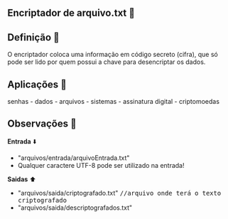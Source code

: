 ## Encriptador de arquivo.txt 📜

<h2>Definição 🗿</h2>
O encriptador coloca uma informação em código secreto (cifra), que só pode ser lido por quem possui a chave para desencriptar os dados.

<h2>Aplicações 📎</h2>
senhas - dados - arquivos - sistemas - assinatura digital - criptomoedas

<h2>Observações 👀</h2>

**Entrada** ⬇️ <br>
 + "arquivos/entrada/arquivoEntrada.txt"
 + Qualquer caractere UTF-8 pode ser utilizado na entrada!

**Saidas** ⬆️<br>
 + "arquivos/saida/criptografado.txt" <kbd>//arquivo onde terá o texto criptografado</kbd>
  + "arquivos/saida/descriptografados.txt"

